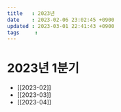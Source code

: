 ```yaml
---
title   : 2023년
date    : 2023-02-06 23:02:45 +0900
updated : 2023-03-01 22:41:43 +0900
tags     : 
---
```

# 2023년 1분기
* [[2023-02]]
* [[2023-03]]
* [[2023-04]]

